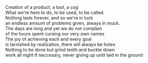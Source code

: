 Creation of a product, a tool, a cog   
What we're here to do, to be used, to be called.   
Nothing lasts forever, and so we're in luck   
an endless amount of problems given, always in muck.    
The days are long and yet we do not complain   
of the hours spent cursing our very own names   
The joy of achieving each and every goal   
is tarnished by realization, there will always be holes   
Nothing to be done but grind teeth and buckle down   
work all night if neccesary, never giving up until laid in the ground  
